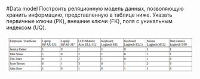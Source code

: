 #Data model
Построить реляционную модель данных, позволяющую хранить информацию, представленную в таблице ниже. Указать первичные ключи (PK), внешние ключи (FK), поля с уникальным индексом (UQ).

![Image alt](https://github.com/Atsumoriso/Various-Tasks/raw/master/data-model/employee-hardware-table.png)
